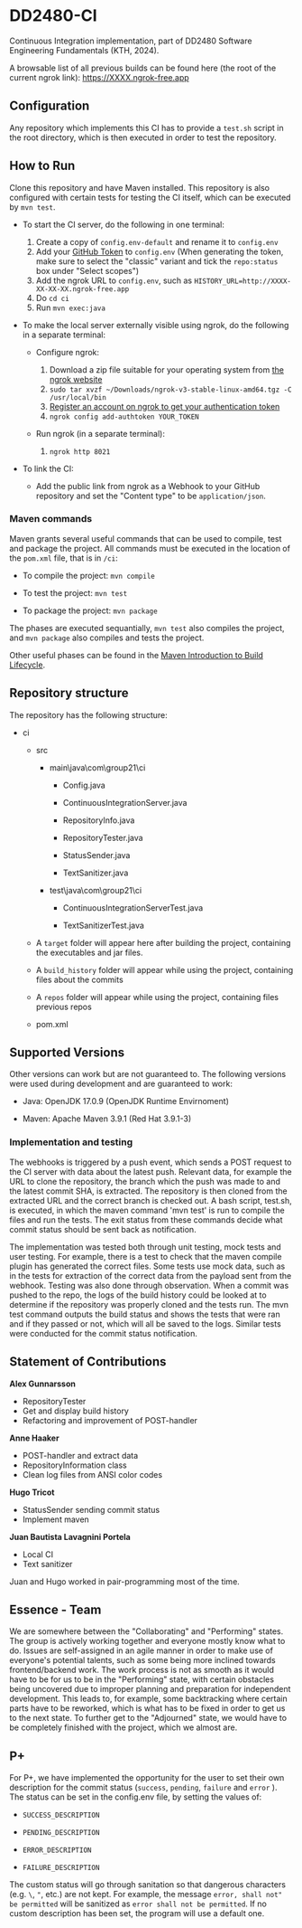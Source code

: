 # DD2480-CI

Continuous Integration implementation, part of DD2480 Software Engineering Fundamentals (KTH, 2024).

A browsable list of all previous builds can be found here (the root of the current ngrok link): https://XXXX.ngrok-free.app

## Configuration

Any repository which implements this CI has to provide a `test.sh` script in the root directory, which is then executed in order to test the repository.

## How to Run

Clone this repository and have Maven installed. This repository is also configured with certain tests for testing the CI itself, which can be executed by `mvn test`.

- To start the CI server, do the following in one terminal:
  
  1. Create a copy of `config.env-default` and rename it to `config.env`
  2. Add your [GitHub Token](https://github.com/settings/tokens) to `config.env` (When generating the token, make sure to select the "classic" variant and tick the `repo:status` box under "Select scopes")
  3. Add the ngrok URL to `config.env`, such as `HISTORY_URL=http://XXXX-XX-XX-XX.ngrok-free.app`
  4. Do `cd ci`
  5. Run `mvn exec:java`

- To make the local server externally visible using ngrok, do the following in a separate terminal:
  
  - Configure ngrok:
    
    1. Download a zip file suitable for your operating system from [the ngrok website](https://ngrok.com/download)
    2. `sudo tar xvzf ~/Downloads/ngrok-v3-stable-linux-amd64.tgz -C /usr/local/bin`
    3. [Register an account on ngrok to get your authentication token](https://dashboard.ngrok.com/get-started/your-authtoken)
    4. `ngrok config add-authtoken YOUR_TOKEN`
  
  - Run ngrok (in a separate terminal):
    
    1. `ngrok http 8021`

- To link the CI:
  
  - Add the public link from ngrok as a Webhook to your GitHub repository and set the "Content type" to be `application/json`.

### Maven commands

Maven grants several useful commands that can be used to compile, test and package the project. All commands must be executed in the location of the `pom.xml` file, that is in `/ci`:

- To compile the project: `mvn compile`

- To test the project: `mvn test`

- To package the project: `mvn package`

The phases are executed sequantially, `mvn test` also compiles the project, and `mvn package` also compiles and tests the project.

Other useful phases can be found in the [Maven Introduction to Build Lifecycle](https://maven.apache.org/guides/introduction/introduction-to-the-lifecycle.html).

## Repository structure

The repository has the following structure:

- ci
  
  - src
    
    - main\java\com\group21\ci
      
      - Config.java
      
      - ContinuousIntegrationServer.java
      
      - RepositoryInfo.java
      
      - RepositoryTester.java
      
      - StatusSender.java
      
      - TextSanitizer.java
    
    - test\java\com\group21\ci
      
      - ContinuousIntegrationServerTest.java
      
      - TextSanitizerTest.java
  
  - A `target` folder will appear here after building the project, containing the executables and jar files.
  
  - A `build_history` folder will appear while using the project, containing files about the commits
  
  - A `repos` folder will appear while using the project, containing files previous repos
  
  - pom.xml

## Supported Versions

Other versions can work but are not guaranteed to. The following versions were used during development and are guaranteed to work:

- Java: OpenJDK 17.0.9 (OpenJDK Runtime Envirnoment)

- Maven: Apache Maven 3.9.1 (Red Hat 3.9.1-3)

### Implementation and testing

The webhooks is triggered by a push event, which sends a POST request to the CI server with data about the latest push. Relevant data, for example the URL to clone the repository, the branch which the push was made to and the latest commit SHA, is extracted. The repository is then cloned from the extracted URL and the correct branch is checked out. A bash script, test.sh, is executed, in which the maven command 'mvn test' is run to compile the files and run the tests. The exit status from these commands decide what commit status should be sent back as notification.

The implementation was tested both through unit testing, mock tests and user testing. For example, there is a test to check that the maven compile plugin has generated the correct files. Some tests use mock data, such as in the tests for extraction of the correct data from the payload sent from the webhook. Testing was also done through observation. When a commit was pushed to the repo, the logs of the build history could be looked at to determine if the repository was properly cloned and the tests run. The mvn test command outputs the build status and shows the tests that were ran and if they passed or not, which will all be saved to the logs. Similar tests were conducted for the commit status notification.

## Statement of Contributions

**Alex Gunnarsson**

- RepositoryTester
- Get and display build history
- Refactoring and improvement of POST-handler

**Anne Haaker**

- POST-handler and extract data
- RepositoryInformation class
- Clean log files from ANSI color codes

**Hugo Tricot**

- StatusSender sending commit status
- Implement maven

**Juan Bautista Lavagnini Portela**

- Local CI
- Text sanitizer

Juan and Hugo worked in pair-programming most of the time.

## Essence - Team

We are somewhere between the "Collaborating" and "Performing" states. The group is actively working together and everyone mostly know what to do. Issues are self-assigned in an agile manner in order to make use of everyone's potential talents, such as some being more inclined towards frontend/backend work. The work process is not as smooth as it would have to be for us to be in the "Performing" state, with certain obstacles being uncovered due to improper planning and preparation for independent development. This leads to, for example, some backtracking where certain parts have to be reworked, which is what has to be fixed in order to get us to the next state. To further get to the "Adjourned" state, we would have to be completely finished with the project, which we almost are.

## P+

For P+, we have implemented the opportunity for the user to set their own description for the commit status (`success`, `pending`, `failure` and `error` ). The status can be set in the config.env file, by setting the values of:

- `SUCCESS_DESCRIPTION`

- `PENDING_DESCRIPTION`

- `ERROR_DESCRIPTION`

- `FAILURE_DESCRIPTION`

The custom status will go through sanitation so that dangerous characters (e.g. `\`, `"`, etc.) are not kept. For example, the message `error, shall not" be permitted` will be sanitized as `error shall not be permitted`. If no custom description has been set, the program will use a default one.
